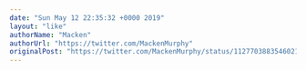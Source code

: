 ```yaml
---
date: "Sun May 12 22:35:32 +0000 2019"
layout: "like"
authorName: "Macken"
authorUrl: "https://twitter.com/MackenMurphy"
originalPost: "https://twitter.com/MackenMurphy/status/1127703883546021888"
---
```

